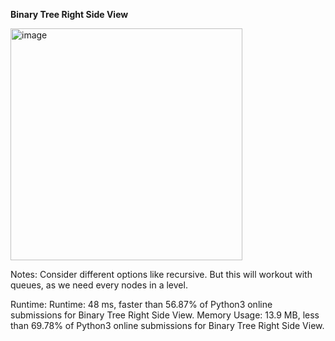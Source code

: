 **Binary Tree Right Side View**

<img width="371" alt="image" src="https://user-images.githubusercontent.com/25766765/178429169-eff6801c-173d-426d-8f21-c25766db4536.png">

Notes:
Consider different options like recursive.
But this will workout with queues, as we need every nodes in a level. 

Runtime:
Runtime: 48 ms, faster than 56.87% of Python3 online submissions for Binary Tree Right Side View.
Memory Usage: 13.9 MB, less than 69.78% of Python3 online submissions for Binary Tree Right Side View.
